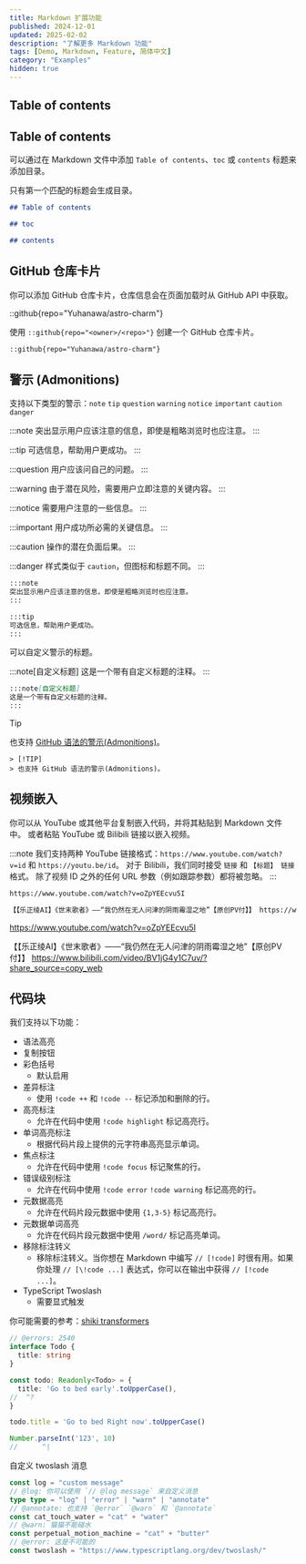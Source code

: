 ```yaml
---
title: Markdown 扩展功能
published: 2024-12-01
updated: 2025-02-02
description: "了解更多 Markdown 功能"
tags: [Demo, Markdown, Feature, 简体中文]
category: "Examples"
hidden: true
---
```


## Table of contents

## Table of contents

可以通过在 Markdown 文件中添加 `Table of contents`、`toc` 或 `contents` 标题来添加目录。

只有第一个匹配的标题会生成目录。

```markdown
## Table of contents
```
```markdown
## toc
```
```markdown
## contents
```

## GitHub 仓库卡片

你可以添加 GitHub 仓库卡片，仓库信息会在页面加载时从 GitHub API 中获取。

::github{repo="Yuhanawa/astro-charm"}

使用 `::github{repo="<owner>/<repo>"}` 创建一个 GitHub 仓库卡片。

```markdown
::github{repo="Yuhanawa/astro-charm"}
```

## 警示 (Admonitions)

支持以下类型的警示：`note` `tip` `question` `warning` `notice` `important` `caution` `danger`

:::note
突出显示用户应该注意的信息，即使是粗略浏览时也应注意。
:::

:::tip
可选信息，帮助用户更成功。
:::

:::question
用户应该问自己的问题。
:::

:::warning
由于潜在风险，需要用户立即注意的关键内容。
:::

:::notice
需要用户注意的一些信息。
:::

:::important
用户成功所必需的关键信息。
:::

:::caution
操作的潜在负面后果。
:::

:::danger
样式类似于 `caution`，但图标和标题不同。
:::

```markdown
:::note
突出显示用户应该注意的信息，即使是粗略浏览时也应注意。
:::

:::tip
可选信息，帮助用户更成功。
:::
```

可以自定义警示的标题。

:::note[自定义标题]
这是一个带有自定义标题的注释。
:::

```markdown
:::note[自定义标题]
这是一个带有自定义标题的注释。
:::
```

> [!TIP]
> 也支持 [GitHub 语法的警示(Admonitions)](https://github.com/orgs/community/discussions/16925)。

```
> [!TIP]
> 也支持 GitHub 语法的警示(Admonitions)。
```

## 视频嵌入

你可以从 YouTube 或其他平台复制嵌入代码，并将其粘贴到 Markdown 文件中。
或者粘贴 YouTube 或 Bilibili 链接以嵌入视频。

:::note
我们支持两种 YouTube 链接格式：`https://www.youtube.com/watch?v=id` 和 `https://youtu.be/id`。
对于 Bilibili，我们同时接受 `链接` 和 `【标题】 链接` 格式。
除了视频 ID 之外的任何 URL 参数（例如跟踪参数）都将被忽略。
:::

```markdown
https://www.youtube.com/watch?v=oZpYEEcvu5I

【【乐正绫AI】《世末歌者》——“我仍然在无人问津的阴雨霉湿之地”【原创PV付】】 https://www.bilibili.com/video/BV1jG4y1C7uv/?share_source=copy_web
```

https://www.youtube.com/watch?v=oZpYEEcvu5I

【【乐正绫AI】《世末歌者》——“我仍然在无人问津的阴雨霉湿之地”【原创PV付】】 https://www.bilibili.com/video/BV1jG4y1C7uv/?share_source=copy_web

## 代码块

我们支持以下功能：

- 语法高亮
- 复制按钮
- 彩色括号
  - 默认启用
- 差异标注
  - 使用 `!code ++` 和 `!code --` 标记添加和删除的行。
- 高亮标注
  - 允许在代码中使用 `!code highlight` 标记高亮行。
- 单词高亮标注
  - 根据代码片段上提供的元字符串高亮显示单词。
- 焦点标注
  - 允许在代码中使用 `!code focus` 标记聚焦的行。
- 错误级别标注
  - 允许在代码中使用 `!code error` `!code warning` 标记高亮的行。
- 元数据高亮
  - 允许在代码片段元数据中使用 `{1,3-5}` 标记高亮行。
- 元数据单词高亮
  - 允许在代码片段元数据中使用 `/word/` 标记高亮单词。
- 移除标注转义
  - 移除标注转义。当你想在 Markdown 中编写 `// [!code]` 时很有用。如果你处理 `// [\!code ...]` 表达式，你可以在输出中获得 `// [!code ...]`。
- TypeScript Twoslash
  - 需要显式触发

你可能需要的参考：[shiki transformers](https://shiki.style/packages/transformers)

```ts twoslash title="TypeScript Twoslash"
// @errors: 2540
interface Todo {
  title: string
}

const todo: Readonly<Todo> = {
  title: 'Go to bed early'.toUpperCase(),
//  ^?
}

todo.title = 'Go to bed Right now'.toUpperCase()

Number.parseInt('123', 10)
//      ^|
```

自定义 twoslash 消息
```ts twoslash
const log = "custom message"
// @log: 你可以使用 `// @log message` 来自定义消息
type type = "log" | "error" | "warn" | "annotate"
// @annotate: 也支持 `@error` `@warn` 和 `@annotate`
const cat_touch_water = "cat" + "water"
// @warn: 猫猫不能碰水
const perpetual_motion_machine = "cat" + "butter"
// @error: 这是不可能的
const twoslash = "https://www.typescriptlang.org/dev/twoslash/"
```
